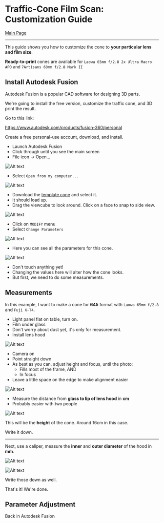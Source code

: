 # Traffic-Cone Film Scan: Customization Guide

[Main Page](README.md)

----------

This guide shows you how to customize the cone to **your particular lens and film size**.

**Ready-to-print** cones are available for `Laowa 65mm f/2.8 2x Ultra Macro APO` and `7Artisans 60mm f/2.8 Mark II`


## Install Autodesk Fusion

Autodesk Fusion is a popular CAD software for designing 3D parts.

We're going to install the free version, customize the traffic cone, and 3D print the result.

Go to this link:

https://www.autodesk.com/products/fusion-360/personal

Create a free personal-use account, download, and install.

* Launch Autodesk Fusion
* Click through until you see the main screen
* File icon -> Open...

![Alt text](photos/open.png)

* Select `Open from my computer...`

![Alt text](photos/frompc.png)

* Download the [template cone](https://github.com/dekuNukem/cone/raw/master/3d_models/cone_template_fusion360.f3d) and select it.
* It should load up.
* Drag the viewcube to look around. Click on a face to snap to side view.

![Alt text](photos/tempcone.png)

* Click on `MODIFY` menu
* Select `Change Parameters`

![Alt text](photos/changepara.png)

* Here you can see all the parameters for this cone.

![Alt text](photos/parameters_35mm.png)

* Don't touch anything yet!
* Changing the values here will alter how the cone looks. 
* But first, we need to do some measurements.

## Measurements

In this example, I want to make a cone for **645** format with `Laowa 65mm f/2.8` and `Fuji X-T4`.

* Light panel flat on table, turn on.
* Film under glass
* Don't worry about dust yet, it's only for measurement.
* Install lens hood

![Alt text](photos/measurestart.jpeg)

* Camera on
* Point straight down
* As best as you can, adjust height and focus, until the photo:
	* Fills most of the frame, AND
	* In focus
* Leave a little space on the edge to make alignment easier 

![Alt text](photos/heightfocus.png)

* Measure the distance from **glass to lip of lens hood** in **cm**
* Probably easier with two people

![Alt text](photos/ruler.jpeg)

This will be the **height** of the cone. Around 16cm in this case.

Write it down.

----

Next, use a caliper, measure the **inner** and **outer diameter** of the hood in **mm**.

![Alt text](photos/hoodin.jpeg)

![Alt text](photos/hoodout.jpeg)

Write those down as well.

That's it! We're done.

## Parameter Adjustment

Back in Autodesk Fusion


